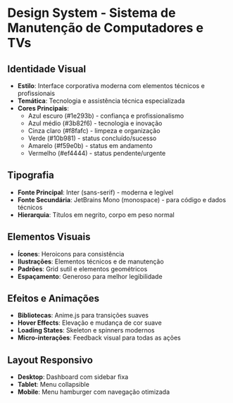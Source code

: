 # Design System - Sistema de Manutenção de Computadores e TVs

## Identidade Visual

- **Estilo**: Interface corporativa moderna com elementos técnicos e profissionais
- **Temática**: Tecnologia e assistência técnica especializada
- **Cores Principais**: 
  - Azul escuro (#1e293b) - confiança e profissionalismo
  - Azul médio (#3b82f6) - tecnologia e inovação
  - Cinza claro (#f8fafc) - limpeza e organização
  - Verde (#10b981) - status concluído/sucesso
  - Amarelo (#f59e0b) - status em andamento
  - Vermelho (#ef4444) - status pendente/urgente

## Tipografia

- **Fonte Principal**: Inter (sans-serif) - moderna e legível
- **Fonte Secundária**: JetBrains Mono (monospace) - para código e dados técnicos
- **Hierarquia**: Títulos em negrito, corpo em peso normal

## Elementos Visuais

- **Ícones**: Heroicons para consistência
- **Ilustrações**: Elementos técnicos e de manutenção
- **Padrões**: Grid sutil e elementos geométricos
- **Espaçamento**: Generoso para melhor legibilidade

## Efeitos e Animações

- **Bibliotecas**: Anime.js para transições suaves
- **Hover Effects**: Elevação e mudança de cor suave
- **Loading States**: Skeleton e spinners modernos
- **Micro-interações**: Feedback visual para todas as ações

## Layout Responsivo

- **Desktop**: Dashboard com sidebar fixa
- **Tablet**: Menu collapsible
- **Mobile**: Menu hamburger com navegação otimizada
